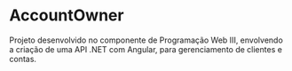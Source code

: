 # AccountOwner
Projeto desenvolvido no componente de Programação Web III, envolvendo a criação de uma API .NET com Angular, para gerenciamento de clientes e contas.
